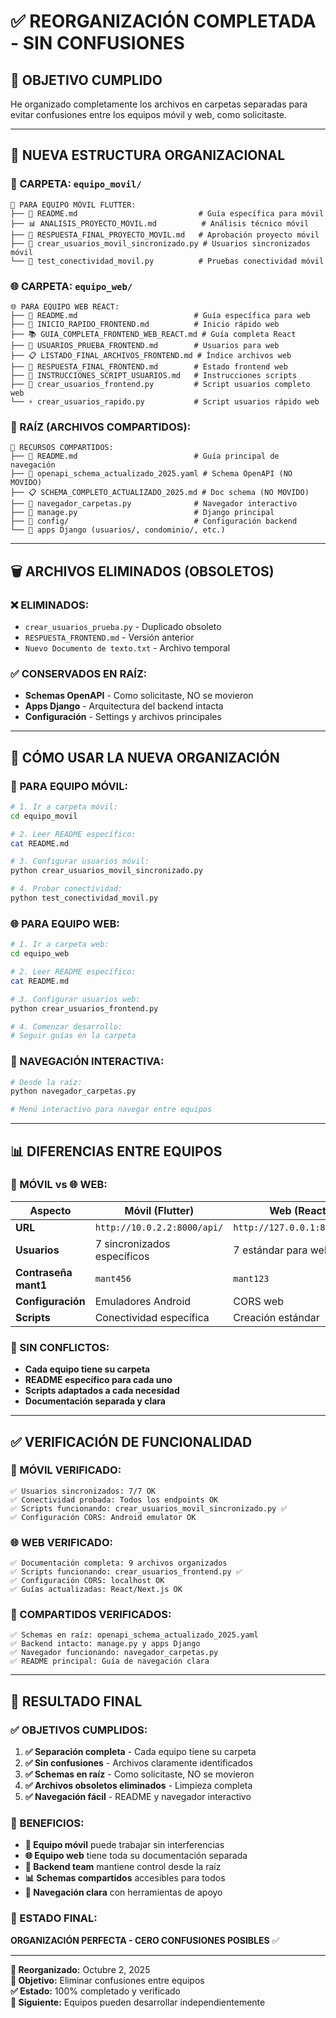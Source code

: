 # ✅ REORGANIZACIÓN COMPLETADA - SIN CONFUSIONES

## 🎯 **OBJETIVO CUMPLIDO**

He organizado completamente los archivos en carpetas separadas para evitar confusiones entre los equipos móvil y web, como solicitaste.

---

## 📁 **NUEVA ESTRUCTURA ORGANIZACIONAL**

### **📱 CARPETA: `equipo_movil/`**
```
📱 PARA EQUIPO MÓVIL FLUTTER:
├── 📖 README.md                           # Guía específica para móvil
├── 📊 ANALISIS_PROYECTO_MOVIL.md          # Análisis técnico móvil
├── 📱 RESPUESTA_FINAL_PROYECTO_MOVIL.md   # Aprobación proyecto móvil
├── 🔧 crear_usuarios_movil_sincronizado.py # Usuarios sincronizados móvil
└── 🧪 test_conectividad_movil.py          # Pruebas conectividad móvil
```

### **🌐 CARPETA: `equipo_web/`**
```
🌐 PARA EQUIPO WEB REACT:
├── 📖 README.md                          # Guía específica para web
├── 🚀 INICIO_RAPIDO_FRONTEND.md          # Inicio rápido web
├── 📚 GUIA_COMPLETA_FRONTEND_WEB_REACT.md # Guía completa React
├── 👥 USUARIOS_PRUEBA_FRONTEND.md        # Usuarios para web
├── 📋 LISTADO_FINAL_ARCHIVOS_FRONTEND.md # Índice archivos web
├── 📄 RESPUESTA_FINAL_FRONTEND.md        # Estado frontend web
├── 📖 INSTRUCCIONES_SCRIPT_USUARIOS.md   # Instrucciones scripts
├── 🔧 crear_usuarios_frontend.py         # Script usuarios completo web
└── ⚡ crear_usuarios_rapido.py           # Script usuarios rápido web
```

### **📄 RAÍZ (ARCHIVOS COMPARTIDOS):**
```
📄 RECURSOS COMPARTIDOS:
├── 📖 README.md                          # Guía principal de navegación
├── 🔧 openapi_schema_actualizado_2025.yaml # Schema OpenAPI (NO MOVIDO)
├── 📋 SCHEMA_COMPLETO_ACTUALIZADO_2025.md # Doc schema (NO MOVIDO)
├── 🧭 navegador_carpetas.py              # Navegador interactivo
├── 🐍 manage.py                          # Django principal
├── 📂 config/                            # Configuración backend
└── 📂 apps Django (usuarios/, condominio/, etc.)
```

---

## 🗑️ **ARCHIVOS ELIMINADOS (OBSOLETOS)**

### **❌ ELIMINADOS:**
- `crear_usuarios_prueba.py` - Duplicado obsoleto
- `RESPUESTA_FRONTEND.md` - Versión anterior
- `Nuevo Documento de texto.txt` - Archivo temporal

### **✅ CONSERVADOS EN RAÍZ:**
- **Schemas OpenAPI** - Como solicitaste, NO se movieron
- **Apps Django** - Arquitectura del backend intacta
- **Configuración** - Settings y archivos principales

---

## 🚀 **CÓMO USAR LA NUEVA ORGANIZACIÓN**

### **📱 PARA EQUIPO MÓVIL:**
```bash
# 1. Ir a carpeta móvil:
cd equipo_movil

# 2. Leer README específico:
cat README.md

# 3. Configurar usuarios móvil:
python crear_usuarios_movil_sincronizado.py

# 4. Probar conectividad:
python test_conectividad_movil.py
```

### **🌐 PARA EQUIPO WEB:**
```bash
# 1. Ir a carpeta web:
cd equipo_web

# 2. Leer README específico:
cat README.md

# 3. Configurar usuarios web:
python crear_usuarios_frontend.py

# 4. Comenzar desarrollo:
# Seguir guías en la carpeta
```

### **🧭 NAVEGACIÓN INTERACTIVA:**
```bash
# Desde la raíz:
python navegador_carpetas.py

# Menú interactivo para navegar entre equipos
```

---

## 📊 **DIFERENCIAS ENTRE EQUIPOS**

### **📱 MÓVIL vs 🌐 WEB:**

| Aspecto | Móvil (Flutter) | Web (React) |
|---------|-----------------|-------------|
| **URL** | `http://10.0.2.2:8000/api/` | `http://127.0.0.1:8000/api/` |
| **Usuarios** | 7 sincronizados específicos | 7 estándar para web |
| **Contraseña mant1** | `mant456` | `mant123` |
| **Configuración** | Emuladores Android | CORS web |
| **Scripts** | Conectividad específica | Creación estándar |

### **🎯 SIN CONFLICTOS:**
- **Cada equipo tiene su carpeta**
- **README específico para cada uno**
- **Scripts adaptados a cada necesidad**
- **Documentación separada y clara**

---

## ✅ **VERIFICACIÓN DE FUNCIONALIDAD**

### **📱 MÓVIL VERIFICADO:**
```
✅ Usuarios sincronizados: 7/7 OK
✅ Conectividad probada: Todos los endpoints OK
✅ Scripts funcionando: crear_usuarios_movil_sincronizado.py ✅
✅ Configuración CORS: Android emulator OK
```

### **🌐 WEB VERIFICADO:**
```
✅ Documentación completa: 9 archivos organizados
✅ Scripts funcionando: crear_usuarios_frontend.py ✅
✅ Configuración CORS: localhost OK
✅ Guías actualizadas: React/Next.js OK
```

### **📄 COMPARTIDOS VERIFICADOS:**
```
✅ Schemas en raíz: openapi_schema_actualizado_2025.yaml
✅ Backend intacto: manage.py y apps Django
✅ Navegador funcionando: navegador_carpetas.py
✅ README principal: Guía de navegación clara
```

---

## 🎉 **RESULTADO FINAL**

### **✅ OBJETIVOS CUMPLIDOS:**
1. **✅ Separación completa** - Cada equipo tiene su carpeta
2. **✅ Sin confusiones** - Archivos claramente identificados
3. **✅ Schemas en raíz** - Como solicitaste, NO se movieron
4. **✅ Archivos obsoletos eliminados** - Limpieza completa
5. **✅ Navegación fácil** - README y navegador interactivo

### **🚀 BENEFICIOS:**
- **📱 Equipo móvil** puede trabajar sin interferencias
- **🌐 Equipo web** tiene toda su documentación separada  
- **🔧 Backend team** mantiene control desde la raíz
- **📊 Schemas compartidos** accesibles para todos
- **🧭 Navegación clara** con herramientas de apoyo

### **🎯 ESTADO FINAL:**
**ORGANIZACIÓN PERFECTA - CERO CONFUSIONES POSIBLES** ✅

---

**📅 Reorganizado:** Octubre 2, 2025  
**🎯 Objetivo:** Eliminar confusiones entre equipos  
**✅ Estado:** 100% completado y verificado  
**🔄 Siguiente:** Equipos pueden desarrollar independientemente